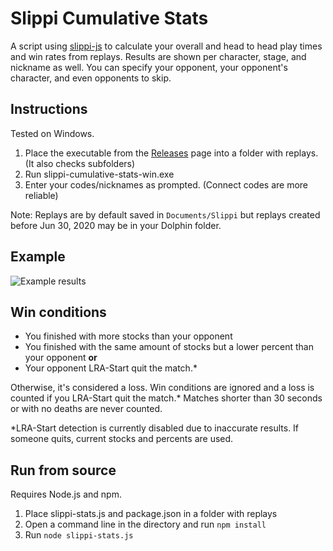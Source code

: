 # Slippi Cumulative Stats

A script using [slippi-js](https://github.com/project-slippi/slippi-js) to calculate your overall and head to head play times and win rates from replays. Results are shown per character, stage, and nickname as well. You can specify your opponent, your opponent's character, and even opponents to skip.

## Instructions
Tested on Windows.

1. Place the executable from the [Releases](https://github.com/BrodyVoth/slippi-cumulative-stats/releases/latest) page into a folder with replays. (It also checks subfolders)
2. Run slippi-cumulative-stats-win.exe
3. Enter your codes/nicknames as prompted. (Connect codes are more reliable)

Note: Replays are by default saved in `Documents/Slippi` but replays created before Jun 30, 2020 may be in your Dolphin folder.

## Example

![Example results](https://i.imgur.com/17QCGU7.png)

## Win conditions
* You finished with more stocks than your opponent
* You finished with the same amount of stocks but a lower percent than your opponent **or**
* Your opponent LRA-Start quit the match.*

Otherwise, it's considered a loss. Win conditions are ignored and a loss is counted if you LRA-Start quit the match.* Matches shorter than 30 seconds or with no deaths are never counted.

*LRA-Start detection is currently disabled due to inaccurate results. If someone quits, current stocks and percents are used. 

## Run from source
Requires Node.js and npm.

1. Place slippi-stats.js and package.json in a folder with replays
2. Open a command line in the directory and run `npm install`
3. Run `node slippi-stats.js`
